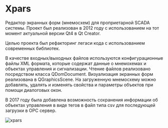 # Xpars
Редактор экранных форм (мнемосхем) для проприетарной SCADA системы.
Проект был реализован в 2012 году с использованием на тот момент актуальной версии Qt4 в Qt Creator.

Целью проекта был рефакторинг легаси кода с использованием современных библиотек. 

В качестве входных/выходных файлов используются конфигурационные файлы XML формата, которые содержат данные о мнемохемах и объектах управления и сигнализации.
Чтение файлов реализовано посредством класса QDomDocument. Визуализация экранных форм реализована в QGraphicsScene.
На загруженную мнемосхему можно добавлять, удалять и изменять свойства и параметры объектов при помощи диалоговых окон.  

В 2017 году была добавлена возможность сохранения информации об объектах управления в виде тегов в файл типа csv для последующей загрузки в OPC сервер.

![xpars](https://user-images.githubusercontent.com/88826237/161735898-84d42424-1f3c-41f1-9d84-5cde67016619.png)
